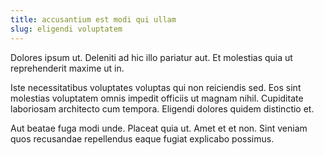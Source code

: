 ```yaml
---
title: accusantium est modi qui ullam
slug: eligendi voluptatem
---
```


Dolores ipsum ut. Deleniti ad hic illo pariatur aut. Et molestias quia ut reprehenderit maxime ut in.

Iste necessitatibus voluptates voluptas qui non reiciendis sed. Eos sint molestias voluptatem omnis impedit officiis ut magnam nihil. Cupiditate laboriosam architecto cum tempora. Eligendi dolores quidem distinctio et.

Aut beatae fuga modi unde. Placeat quia ut. Amet et et non. Sint veniam quos recusandae repellendus eaque fugiat explicabo possimus.
